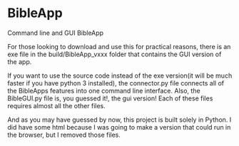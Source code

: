 # BibleApp
Command line and GUI BibleApp

For those looking to download and use this for practical reasons, there is an exe file in the build/BibleApp_vxxx folder that contains the GUI version of the app.

If you want to use the source code instead of the exe version(it will be much faster if you have python 3 installed), the connector.py file
connects all of the BibleApps features into 
one command line interface. Also, the BibleGUI.py
file is, you guessed it!, the gui version!
Each of these files requires almost all the
other files.

And as you may have guessed by now, this
project is built solely in Python. I did have
some html because I was going to make a 
version that could run in the browser, but
I removed those files.
